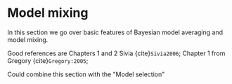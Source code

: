 # Model mixing

In this section we go over basic features of Bayesian model averaging and model mixing.

Good references are Chapters 1 and 2 Sivia {cite}`Sivia2006`; Chapter 1 from Gregory {cite}`Gregory:2005`; 

Could combine this section with the "Model selection"
